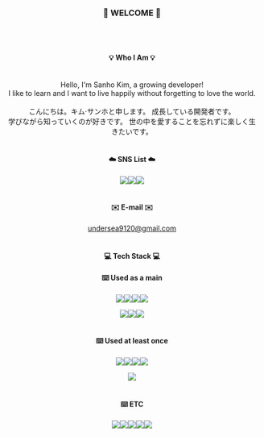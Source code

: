 
<div align="center">

### 👋 WELCOME 👋

<!--
**sanho00/sanho00** is a ✨ _special_ ✨ repository because its `README.md` (this file) appears on your GitHub profile.

Here are some ideas to get you started:

- 🔭 I’m currently working on ...
- 🌱 I’m currently learning ...
- 👯 I’m looking to collaborate on ...
- 🤔 I’m looking for help with ...
- 💬 Ask me about ...
- 📫 How to reach me: ...
- 😄 Pronouns: ...
- ⚡ Fun fact: ...
-->
<br>
<br>

#### 💡 Who I Am 💡
<br>
Hello, I'm Sanho Kim, a growing developer!<br>
I like to learn and I want to live happily without forgetting to love the world.
<br>
<br>
こんにちは。キム·サンホと申します。 成長している開発者です。 <br>
学びながら知っていくのが好きです。 世の中を愛することを忘れずに楽しく生きたいです。
<br>
<br>


#### ☁️ SNS List ☁️
<a href="https://www.instagram.com/__dnfll/" target="_blank"><img src="https://img.shields.io/badge/Instagram-E4405F?style=flat-square&logo=Instagram&logoColor=white"></a><a href="https://www.notion.so/fromsanho/0abf74dd7f3247e083dacbb737b5b4ff" target="_blank"><img src="https://img.shields.io/badge/Notion-000000?style=flat-square&logo=Notion&logoColor=white"/></a><a href="https://blog.naver.com/undersea__" target="_blank"><img src="https://img.shields.io/badge/Blog-03C75A?style=flat-square&logo=Naver&logoColor=white"/></a>
<br>
<br>


#### ✉️ E-mail ✉️
undersea9120@gmail.com
<br>
<br>



#### 💻  Tech Stack 💻


#### ⌨️ Used as a main


<img src="https://img.shields.io/badge/JAVA-007396?style=for-the-badge&logo=java&logoColor=white"><img src="https://img.shields.io/badge/Spring-6DB33F?style=for-the-badge&logo=Spring&logoColor=white"><img src="https://img.shields.io/badge/SpringBoot-6DB33F?style=for-the-badge&logo=SpringBoot&logoColor=white"><img src="https://img.shields.io/badge/oracle-F80000?style=for-the-badge&logo=oracle&logoColor=white">


<img src="https://img.shields.io/badge/Eclipse-2C2255?style=for-the-badge&logo=EclipseIDE&logoColor=white"><img src="https://img.shields.io/badge/IntelliJ-000000?style=for-the-badge&logo=IntelliJIDEA&logoColor=white"><img src="https://img.shields.io/badge/ApacheTomcat-F8DC75?style=for-the-badge&logo=ApacheTomcat&logoColor=white">
<br>
<br>


#### ⌨️ Used at least once


<img src="https://img.shields.io/badge/MongoDB-47A248?style=for-the-badge&logo=MongoDB&logoColor=white"><img src="https://img.shields.io/badge/MySQL-4479A1?style=for-the-badge&logo=MySQL&logoColor=white"><img src="https://img.shields.io/badge/HTML-E34F26?style=for-the-badge&logo=HTML5&logoColor=white"><img src="https://img.shields.io/badge/CSS-1572B6?style=for-the-badge&logo=CSS3&logoColor=white">



<img src="https://img.shields.io/badge/VSCODE-007ACC?style=for-the-badge&logo=VisualStudioCode&logoColor=white">
<br>
<br>



#### ⌨️ ETC


<img src="https://img.shields.io/badge/Adobe-FF0000?style=for-the-badge&logo=Adobe&logoColor=white"><img src="https://img.shields.io/badge/Jira-0052CC?style=for-the-badge&logo=Jira&logoColor=white"><img src="https://img.shields.io/badge/Slack-4A154B?style=for-the-badge&logo=Slack&logoColor=white"><img src="https://img.shields.io/badge/Postman-FF6C37?style=for-the-badge&logo=Postman&logoColor=white"><img src="https://img.shields.io/badge/drawio-F08705?style=for-the-badge&logo=diagramsdotnet&logoColor=white">
<br>
<br>


</div>

